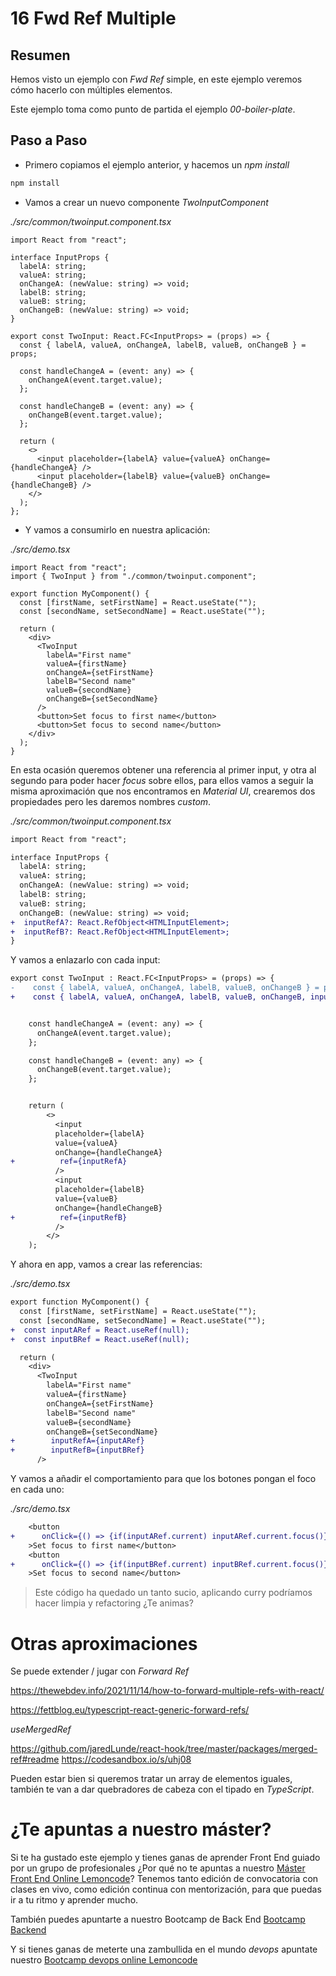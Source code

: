 # 16 Fwd Ref Multiple

## Resumen

Hemos visto un ejemplo con _Fwd Ref_ simple, en este ejemplo veremos cómo hacerlo con múltiples elementos.

Este ejemplo toma como punto de partida el ejemplo _00-boiler-plate_.

## Paso a Paso

- Primero copiamos el ejemplo anterior, y hacemos un _npm install_

```bash
npm install
```

- Vamos a crear un nuevo componente _TwoInputComponent_

_./src/common/twoinput.component.tsx_

```tsx
import React from "react";

interface InputProps {
  labelA: string;
  valueA: string;
  onChangeA: (newValue: string) => void;
  labelB: string;
  valueB: string;
  onChangeB: (newValue: string) => void;
}

export const TwoInput: React.FC<InputProps> = (props) => {
  const { labelA, valueA, onChangeA, labelB, valueB, onChangeB } = props;

  const handleChangeA = (event: any) => {
    onChangeA(event.target.value);
  };

  const handleChangeB = (event: any) => {
    onChangeB(event.target.value);
  };

  return (
    <>
      <input placeholder={labelA} value={valueA} onChange={handleChangeA} />
      <input placeholder={labelB} value={valueB} onChange={handleChangeB} />
    </>
  );
};
```

- Y vamos a consumirlo en nuestra aplicación:

_./src/demo.tsx_

```tsx
import React from "react";
import { TwoInput } from "./common/twoinput.component";

export function MyComponent() {
  const [firstName, setFirstName] = React.useState("");
  const [secondName, setSecondName] = React.useState("");

  return (
    <div>
      <TwoInput
        labelA="First name"
        valueA={firstName}
        onChangeA={setFirstName}
        labelB="Second name"
        valueB={secondName}
        onChangeB={setSecondName}
      />
      <button>Set focus to first name</button>
      <button>Set focus to second name</button>
    </div>
  );
}
```

En esta ocasión queremos obtener una referencia al primer input, y otra al segundo para poder hacer _focus_ sobre ellos, para ellos vamos a seguir la misma aproximación que nos encontramos en _Material UI_, crearemos
dos propiedades pero les daremos nombres _custom_.

_./src/common/twoinput.component.tsx_

```diff
import React from "react";

interface InputProps {
  labelA: string;
  valueA: string;
  onChangeA: (newValue: string) => void;
  labelB: string;
  valueB: string;
  onChangeB: (newValue: string) => void;
+  inputRefA?: React.RefObject<HTMLInputElement>;
+  inputRefB?: React.RefObject<HTMLInputElement>;
}
```

Y vamos a enlazarlo con cada input:

```diff
export const TwoInput : React.FC<InputProps> = (props) => {
-    const { labelA, valueA, onChangeA, labelB, valueB, onChangeB } = props;
+    const { labelA, valueA, onChangeA, labelB, valueB, onChangeB, inputRefA, inputRefB } = props;


    const handleChangeA = (event: any) => {
      onChangeA(event.target.value);
    };

    const handleChangeB = (event: any) => {
      onChangeB(event.target.value);
    };


    return (
        <>
          <input
          placeholder={labelA}
          value={valueA}
          onChange={handleChangeA}
+          ref={inputRefA}
          />
          <input
          placeholder={labelB}
          value={valueB}
          onChange={handleChangeB}
+          ref={inputRefB}
          />
        </>
    );
```

Y ahora en app, vamos a crear las referencias:

_./src/demo.tsx_

```diff
export function MyComponent() {
  const [firstName, setFirstName] = React.useState("");
  const [secondName, setSecondName] = React.useState("");
+  const inputARef = React.useRef(null);
+  const inputBRef = React.useRef(null);

  return (
    <div>
      <TwoInput
        labelA="First name"
        valueA={firstName}
        onChangeA={setFirstName}
        labelB="Second name"
        valueB={secondName}
        onChangeB={setSecondName}
+        inputRefA={inputARef}
+        inputRefB={inputBRef}
      />
```

Y vamos a añadir el comportamiento para que los botones pongan el foco en cada uno:

_./src/demo.tsx_

```diff
    <button
+      onClick={() => {if(inputARef.current) inputARef.current.focus()}}
    >Set focus to first name</button>
    <button
+      onClick={() => {if(inputBRef.current) inputBRef.current.focus()}}
    >Set focus to second name</button>
```

> Este código ha quedado un tanto sucio, aplicando curry podríamos hacer
> limpia y refactoring ¿Te animas?

# Otras aproximaciones

Se puede extender / jugar con _Forward Ref_

https://thewebdev.info/2021/11/14/how-to-forward-multiple-refs-with-react/

https://fettblog.eu/typescript-react-generic-forward-refs/

_useMergedRef_

https://github.com/jaredLunde/react-hook/tree/master/packages/merged-ref#readme
https://codesandbox.io/s/uhj08

Pueden estar bien si queremos tratar un array de elementos iguales, también te van a dar quebradores de cabeza con el tipado en _TypeScript_.

# ¿Te apuntas a nuestro máster?

Si te ha gustado este ejemplo y tienes ganas de aprender Front End
guiado por un grupo de profesionales ¿Por qué no te apuntas a
nuestro [Máster Front End Online Lemoncode](https://lemoncode.net/master-frontend#inicio-banner)? Tenemos tanto edición de convocatoria
con clases en vivo, como edición continua con mentorización, para
que puedas ir a tu ritmo y aprender mucho.

También puedes apuntarte a nuestro Bootcamp de Back End [Bootcamp Backend](https://lemoncode.net/bootcamp-backend#inicio-banner)

Y si tienes ganas de meterte una zambullida en el mundo _devops_
apuntate nuestro [Bootcamp devops online Lemoncode](https://lemoncode.net/bootcamp-devops#bootcamp-devops/inicio)
